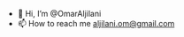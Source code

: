 - 👋 Hi, I’m @OmarAljilani
- 📫 How to reach me aljilani.om@gmail.com

<!---
OmarAljilani/OmarAljilani is a ✨ special ✨ repository because its `README.md` (this file) appears on your GitHub profile.
You can click the Preview link to take a look at your changes.
--->
